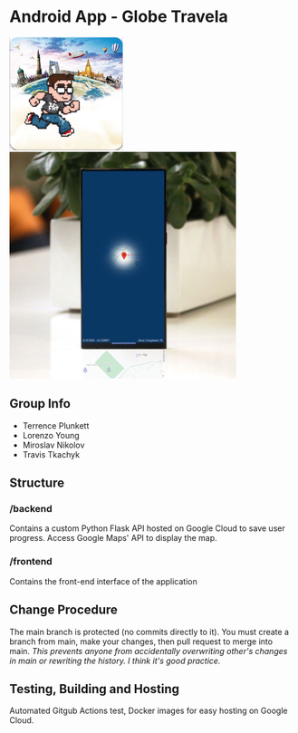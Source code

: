 # Android App - Globe Travela

<img src="assets/images/icons/app_icon/app_icon.png" alt="logo" width="200"/>
<img src="preview.png" alt="logo" width="400"/>

## Group Info
- Terrence Plunkett
- Lorenzo Young
- Miroslav Nikolov
- Travis Tkachyk

## Structure
### /backend
Contains a custom Python Flask API hosted on Google Cloud to save user progress.
Access Google Maps' API to display the map.

### /frontend
Contains the front-end interface of the application

## Change Procedure
The main branch is protected (no commits directly to it).
You must create a branch from main, make your changes, then pull request to merge into main.
_This prevents anyone from accidentally overwriting other's changes in main or rewriting the history. I think it's good practice._

## Testing, Building and Hosting
Automated Gitgub Actions test, Docker images for easy hosting on Google Cloud.
